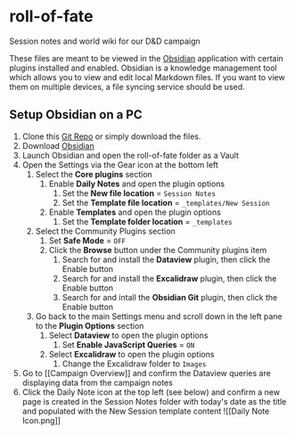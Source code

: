 # roll-of-fate

Session notes and world wiki for our D&amp;D campaign

These files are meant to be viewed in the [Obsidian](https://obsidian.md) application with certain plugins installed and enabled. Obsidian is a knowledge management tool which allows you to view and edit local Markdown files. If you want to view them on multiple devices, a file syncing service should be used.

## Setup Obsidian on a PC

1. Clone this [Git Repo](https://github.com/AmySchaplowsky/roll-of-fate) or simply download the files.
2. Download [Obsidian](https://obsidian.md/download)
3. Launch Obsidian and open the roll-of-fate folder as a Vault
4. Open the Settings via the Gear icon at the bottom left
   1. Select the **Core plugins** section
      1. Enable **Daily Notes** and open the plugin options
         1. Set the **New file location** = `Session Notes`
         2. Set the **Template file location** = `_templates/New Session`
      2. Enable **Templates** and open the plugin options
         1. Set the **Template folder location** = `_templates`
   1. Select the Community Plugins section
      1. Set **Safe Mode** = `OFF`
      2. Click the **Browse** button under the Community plugins item
         1. Search for and install the **Dataview** plugin, then click the Enable button
         2. Search for and install the **Excalidraw** plugin, then click the Enable button
         3. Search for and intall the **Obsidian Git** plugin, then click the Enable button
   1. Go back to the main Settings menu and scroll down in the left pane to the **Plugin Options** section
      1. Select **Dataview** to open the plugin options
         1. Set **Enable JavaScript Queries** = `ON`
      2. Select **Excalidraw** to open the plugin options
         1. Change the Excalidraw folder to `Images`  
5. Go to [[Campaign Overview]] and confirm the Dataview queries are displaying data from the campaign notes
6. Click the Daily Note icon at the top left (see below) and confirm a new page is created in the Session Notes folder with today's date as the title and populated with the New Session template content
   ![[Daily Note Icon.png]]